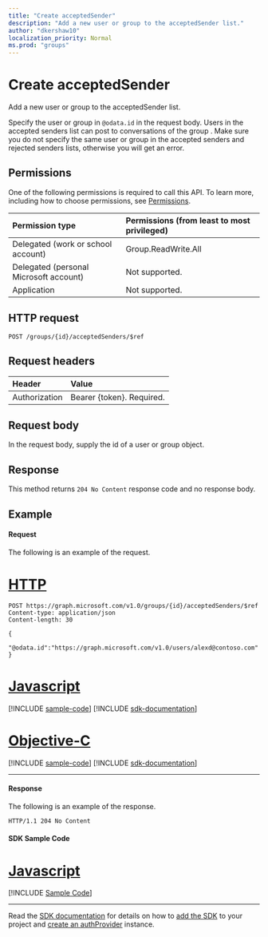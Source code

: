 ```yaml
---
title: "Create acceptedSender"
description: "Add a new user or group to the acceptedSender list."
author: "dkershaw10"
localization_priority: Normal
ms.prod: "groups"
---
```


# Create acceptedSender
Add a new user or group to the acceptedSender list.

Specify the user or group in `@odata.id` in the request body. Users in the accepted senders list can post to conversations of the group . Make sure you do not specify the same user or group in the accepted senders and rejected senders lists, otherwise you will get an error.

## Permissions
One of the following permissions is required to call this API. To learn more, including how to choose permissions, see [Permissions](/graph/permissions-reference).

|Permission type      | Permissions (from least to most privileged)              |
|:--------------------|:---------------------------------------------------------|
|Delegated (work or school account) | Group.ReadWrite.All    |
|Delegated (personal Microsoft account) | Not supported.    |
|Application | Not supported. |

## HTTP request
<!-- { "blockType": "ignored" } -->
```http
POST /groups/{id}/acceptedSenders/$ref
```
## Request headers
| Header       | Value |
|:---------------|:--------|
| Authorization  | Bearer {token}. Required.  |

## Request body
In the request body, supply the id of a user or group object.

## Response
This method returns `204 No Content` response code and no response body.

## Example
#### Request
The following is an example of the request.

# [HTTP](#tab/http)
<!-- {
  "blockType": "request",
  "name": "create_acceptedsender"
}-->
```http
POST https://graph.microsoft.com/v1.0/groups/{id}/acceptedSenders/$ref
Content-type: application/json
Content-length: 30

{
  "@odata.id":"https://graph.microsoft.com/v1.0/users/alexd@contoso.com"
}
```
# [Javascript](#tab/javascript)
[!INCLUDE [sample-code](../includes/snippets/javascript/create-acceptedsender-javascript-snippets.md)]
[!INCLUDE [sdk-documentation](../includes/snippets/snippets-sdk-documentation-link.md)]

# [Objective-C](#tab/objc)
[!INCLUDE [sample-code](../includes/snippets/objc/create-acceptedsender-objc-snippets.md)]
[!INCLUDE [sdk-documentation](../includes/snippets/snippets-sdk-documentation-link.md)]

---


#### Response
The following is an example of the response.
<!-- {
  "blockType": "response",
  "truncated": true
} -->
```http
HTTP/1.1 204 No Content
```
#### SDK Sample Code

# [Javascript](#tab/Javascript)
[!INCLUDE [Sample Code]( ../includes/create_acceptedsender-Javascript-snippets.md)]

---

Read the [SDK documentation](https://docs.microsoft.com/en-us/graph/sdks/sdks-overview) for details on how to [add the SDK](https://docs.microsoft.com/en-us/graph/sdks/sdk-installation) to your project and [create an authProvider](https://docs.microsoft.com/en-us/graph/sdks/choose-authentication-providers) instance.


<!-- uuid: 8fcb5dbc-d5aa-4681-8e31-b001d5168d79
2015-10-25 14:57:30 UTC -->
<!-- {
  "type": "#page.annotation",
  "description": "Create acceptedSender",
  "keywords": "",
  "section": "documentation",
  "tocPath": "",
  "suppressions": [
    "Error: /api-reference/v1.0/api/group-post-acceptedsenders.md:\r\n      Exception processing links.\r\n    System.ArgumentException: Link Definition was null. Link text: !INCLUDE [Sample Code]( ../includes/create_acceptedsender-Javascript-snippets.md)\r\n      at ApiDoctor.Validation.DocFile.get_LinkDestinations()\r\n      at ApiDoctor.Validation.DocSet.ValidateLinks(Boolean includeWarnings, String[] relativePathForFiles, IssueLogger issues, Boolean requireFilenameCaseMatch, Boolean printOrphanedFiles)"
  ]
}-->
